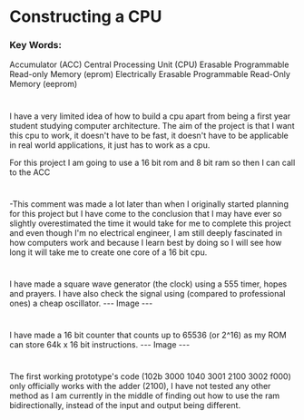 # Constructing a CPU

### Key Words:
Accumulator (ACC)
Central Processing Unit (CPU)
Erasable Programmable Read-only Memory (eprom)
Electrically Erasable Programmable Read-Only Memory (eeprom)

#

I have a very limited idea of how to build a cpu apart from being a first year student studying computer architecture.
The aim of the project is that I want this cpu to work, it doesn't have to be fast, it doesn't have to be applicable in real world applications, it just has to work as a cpu.

For this project I am going to use a 16 bit rom and 8 bit ram so then I can call to the ACC 

#

-This comment was made a lot later than when I originally started planning for this project but  I have come to the conclusion that I may have ever so slightly overestimated the time it would take for me to complete this project and even though I'm no electrical engineer, I am still deeply fascinated in how computers work and because I learn best by doing so I will see how long it will take me to create one core of a 16 bit cpu.

#

I have made a square wave generator (the clock) using a 555 timer, hopes and prayers. I have also check the signal using (compared to professional ones) a cheap oscillator.
--- Image ---

#

I have made a 16 bit counter that counts up to 65536 (or 2^16) as my ROM can store 64k x 16 bit instructions.
--- Image ---

#

The first working prototype's code (102b 3000 1040 3001 2100 3002 f000) only officially works with the adder (2100), I have not tested any other method as I am currently in the middle of finding out how to use the ram bidirectionally, instead of the input and output being different.
